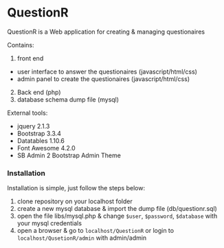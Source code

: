 # QuestionR
QuestionR is a Web application for creating &amp; managing questionaires

Contains:

1. front end
  - user interface to answer the questionaires (javascript/html/css)
  - admin panel to create the questionaires (javascript/html/css)
2. Back end (php)
3. database schema dump file (mysql)

External tools:
- jquery 2.1.3
- Bootstrap 3.3.4
- Datatables 1.10.6
- Font Awesome 4.2.0
- SB Admin 2 Bootstrap Admin Theme

### Installation

Installation is simple, just follow the steps below:

1. clone repository on your localhost folder
2. create a new mysql database & import the dump file (db/questionr.sql)
3. open the file libs/mysql.php & change `$user`, `$password`, `$database` with your mysql credentials
4. open a browser & go to `localhost/QuestionR` or login to `localhost/QusetionR/admin` with admin/admin
